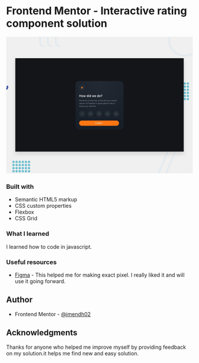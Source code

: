 # Frontend Mentor - Interactive rating component solution
![Design preview for the Huddle landing page with single introductory section](./design/desktop-preview.jpg)
### Built with

- Semantic HTML5 markup
- CSS custom properties
- Flexbox
- CSS Grid

### What I learned

I learned how to code in javascript.

### Useful resources

- [Figma](https://www.figma.com/) - This helped me for making exact pixel. I really liked it and will use it going forward.

## Author

- Frontend Mentor - [@imendh02](https://www.frontendmentor.io/profile/imendh02)

## Acknowledgments

Thanks for anyone who helped me improve myself by providing feedback on my solution.it helps me find new and easy solution.

